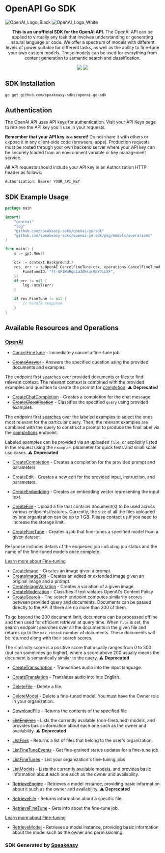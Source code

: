 # OpenAPI Go SDK

![OpenAI_Logo_Black](https://user-images.githubusercontent.com/6267663/220744241-48f469af-40b6-4d7f-ab48-8426b30189f0.svg#gh-light-mode-only)
![OpenAI_Logo_White](https://user-images.githubusercontent.com/6267663/220744513-66c99d0e-ed91-4577-982f-e7128d35ce95.svg#gh-dark-mode-only)

<div align="center">
   <p><strong>This is an unofficial SDK for the OpenAI API.</strong>  The OpenAI API can be applied to virtually any task that involves understanding or generating natural language or code. We offer a spectrum of models with different levels of power suitable for different tasks, as well as the ability to fine-tune your own custom models. These models can be used for everything from content generation to semantic search and classification.</p>
   <a href="https://github.com/speakeasy-sdks/openai-go-sdk/actions"><img src="https://img.shields.io/github/actions/workflow/status/speakeasy-sdks/openai-go-sdk/speakeasy_sdk_generation.yml?style=for-the-badge" /></a>
  <a href="https://platform.openai.com/docs/introduction"><img src="https://img.shields.io/static/v1?label=Docs&message=API Ref&color=2ca47c&style=for-the-badge" /></a>
</div> 

<!-- Start SDK Installation -->
## SDK Installation

```bash
go get github.com/speakeasy-sdks/openai-go-sdk
```
<!-- End SDK Installation -->

## Authentication

The OpenAI API uses API keys for authentication. Visit your API Keys page to retrieve the API key you'll use in your requests.

**Remember that your API key is a secret!** Do not share it with others or expose it in any client-side code (browsers, apps). Production requests must be routed through your own backend server where your API key can be securely loaded from an environment variable or key management service.

All API requests should include your API key in an Authorization HTTP header as follows:

```bash
Authorization: Bearer YOUR_API_KEY
```

## SDK Example Usage
<!-- Start SDK Example Usage -->
```go
package main

import(
	"context"
	"log"
	"github.com/speakeasy-sdks/openai-go-sdk"
	"github.com/speakeasy-sdks/openai-go-sdk/pkg/models/operations"
)

func main() {
    s := gpt.New()

    ctx := context.Background()
    res, err := s.OpenAI.CancelFineTune(ctx, operations.CancelFineTuneRequest{
        FineTuneID: "ft-AF1WoRqd3aJAHsqc9NY7iL8F",
    })
    if err != nil {
        log.Fatal(err)
    }

    if res.FineTune != nil {
        // handle response
    }
}
```
<!-- End SDK Example Usage -->

<!-- Start SDK Available Operations -->
## Available Resources and Operations


### [OpenAI](docs/openai/README.md)

* [CancelFineTune](docs/openai/README.md#cancelfinetune) - Immediately cancel a fine-tune job.

* [~~CreateAnswer~~](docs/openai/README.md#createanswer) - Answers the specified question using the provided documents and examples.

The endpoint first [searches](/docs/api-reference/searches) over provided documents or files to find relevant context. The relevant context is combined with the provided examples and question to create the prompt for [completion](/docs/api-reference/completions).
 :warning: **Deprecated**
* [CreateChatCompletion](docs/openai/README.md#createchatcompletion) - Creates a completion for the chat message
* [~~CreateClassification~~](docs/openai/README.md#createclassification) - Classifies the specified `query` using provided examples.

The endpoint first [searches](/docs/api-reference/searches) over the labeled examples
to select the ones most relevant for the particular query. Then, the relevant examples
are combined with the query to construct a prompt to produce the final label via the
[completions](/docs/api-reference/completions) endpoint.

Labeled examples can be provided via an uploaded `file`, or explicitly listed in the
request using the `examples` parameter for quick tests and small scale use cases.
 :warning: **Deprecated**
* [CreateCompletion](docs/openai/README.md#createcompletion) - Creates a completion for the provided prompt and parameters
* [CreateEdit](docs/openai/README.md#createedit) - Creates a new edit for the provided input, instruction, and parameters.
* [CreateEmbedding](docs/openai/README.md#createembedding) - Creates an embedding vector representing the input text.
* [CreateFile](docs/openai/README.md#createfile) - Upload a file that contains document(s) to be used across various endpoints/features. Currently, the size of all the files uploaded by one organization can be up to 1 GB. Please contact us if you need to increase the storage limit.

* [CreateFineTune](docs/openai/README.md#createfinetune) - Creates a job that fine-tunes a specified model from a given dataset.

Response includes details of the enqueued job including job status and the name of the fine-tuned models once complete.

[Learn more about Fine-tuning](/docs/guides/fine-tuning)

* [CreateImage](docs/openai/README.md#createimage) - Creates an image given a prompt.
* [CreateImageEdit](docs/openai/README.md#createimageedit) - Creates an edited or extended image given an original image and a prompt.
* [CreateImageVariation](docs/openai/README.md#createimagevariation) - Creates a variation of a given image.
* [CreateModeration](docs/openai/README.md#createmoderation) - Classifies if text violates OpenAI's Content Policy
* [~~CreateSearch~~](docs/openai/README.md#createsearch) - The search endpoint computes similarity scores between provided query and documents. Documents can be passed directly to the API if there are no more than 200 of them.

To go beyond the 200 document limit, documents can be processed offline and then used for efficient retrieval at query time. When `file` is set, the search endpoint searches over all the documents in the given file and returns up to the `max_rerank` number of documents. These documents will be returned along with their search scores.

The similarity score is a positive score that usually ranges from 0 to 300 (but can sometimes go higher), where a score above 200 usually means the document is semantically similar to the query.
 :warning: **Deprecated**
* [CreateTranscription](docs/openai/README.md#createtranscription) - Transcribes audio into the input language.
* [CreateTranslation](docs/openai/README.md#createtranslation) - Translates audio into into English.
* [DeleteFile](docs/openai/README.md#deletefile) - Delete a file.
* [DeleteModel](docs/openai/README.md#deletemodel) - Delete a fine-tuned model. You must have the Owner role in your organization.
* [DownloadFile](docs/openai/README.md#downloadfile) - Returns the contents of the specified file
* [~~ListEngines~~](docs/openai/README.md#listengines) - Lists the currently available (non-finetuned) models, and provides basic information about each one such as the owner and availability. :warning: **Deprecated**
* [ListFiles](docs/openai/README.md#listfiles) - Returns a list of files that belong to the user's organization.
* [ListFineTuneEvents](docs/openai/README.md#listfinetuneevents) - Get fine-grained status updates for a fine-tune job.

* [ListFineTunes](docs/openai/README.md#listfinetunes) - List your organization's fine-tuning jobs

* [ListModels](docs/openai/README.md#listmodels) - Lists the currently available models, and provides basic information about each one such as the owner and availability.
* [~~RetrieveEngine~~](docs/openai/README.md#retrieveengine) - Retrieves a model instance, providing basic information about it such as the owner and availability. :warning: **Deprecated**
* [RetrieveFile](docs/openai/README.md#retrievefile) - Returns information about a specific file.
* [RetrieveFineTune](docs/openai/README.md#retrievefinetune) - Gets info about the fine-tune job.

[Learn more about Fine-tuning](/docs/guides/fine-tuning)

* [RetrieveModel](docs/openai/README.md#retrievemodel) - Retrieves a model instance, providing basic information about the model such as the owner and permissioning.
<!-- End SDK Available Operations -->

### SDK Generated by [Speakeasy](https://docs.speakeasyapi.dev/docs/using-speakeasy/client-sdks)
